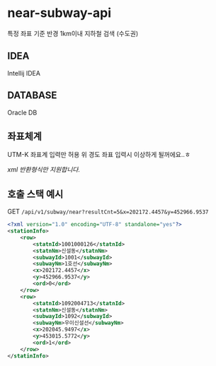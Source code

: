 # near-subway-api
특정 좌표 기준 반경 1km이내 지하철 검색 (수도권)

## IDEA
Intellij IDEA

## DATABASE
Oracle DB

## 좌표체계
UTM-K 좌표계 입력만 허용
위 경도 좌표 입력시 이상하게 될꺼에요..ㅎ

*xml 반환형식만 지원합니다.*

## 호출 스택 예시
GET
`/api/v1/subway/near?resultCnt=5&x=202172.4457&y=452966.9537`
```xml
<?xml version="1.0" encoding="UTF-8" standalone="yes"?>
<stationInfo>
    <row>
        <statnId>1001000126</statnId>
        <statnNm>신설동</statnNm>
        <subwayId>1001</subwayId>
        <subwayNm>1호선</subwayNm>
        <x>202172.4457</x>
        <y>452966.9537</y>
        <ord>0</ord>
    </row>
    <row>
        <statnId>1092004713</statnId>
        <statnNm>신설동</statnNm>
        <subwayId>1092</subwayId>
        <subwayNm>우이신설선</subwayNm>
        <x>202045.9497</x>
        <y>453015.5772</y>
        <ord>1</ord>
    </row>
</statinInfo>
```
